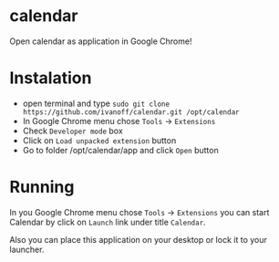# calendar

Open calendar as application in Google Chrome!

# Instalation

- open terminal and type `sudo git clone https://github.com/ivanoff/calendar.git /opt/calendar`
- In Google Chrome menu chose `Tools` -> `Extensions`
- Check `Developer mode` box
- Click on `Load unpacked extension` button
- Go to folder /opt/calendar/app and click `Open` button

# Running

In you Google Chrome menu chose `Tools` -> `Extensions` you can start Calendar by click on `Launch` link under title `Calendar`.

Also you can place this application on your desktop or lock it to your launcher.